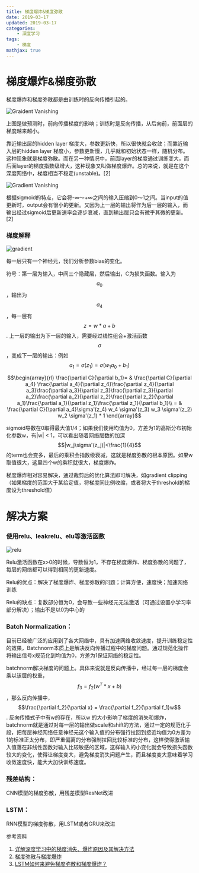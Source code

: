 ```yaml
---
title: 梯度爆炸&梯度弥散
date: 2019-03-17
updated: 2019-03-17
categories:
    - 深度学习
tags:
    - 梯度
mathjax: true
---
```


# 梯度爆炸&梯度弥散

梯度爆炸和梯度弥散都是由训练时的反向传播引起的。

![Graident Vanishing](https://images2017.cnblogs.com/blog/1081032/201709/1081032-20170905102905460-307678090.png)

上图是做预测时，前向传播梯度的影响；训练时是反向传播，从后向前，前面层的梯度越来越小。

靠近输出层的hidden layer 梯度大，参数更新快，所以很快就会收敛；而靠近输入层的hidden layer 梯度小，参数更新慢，几乎就和初始状态一样，随机分布。这种现象就是梯度弥散。而在另一种情况中，前面layer的梯度通过训练变大，而后面layer的梯度指数级增大，这种现象又叫做梯度爆炸。总的来说，就是在这个深度网络中，梯度相当不稳定(unstable)。[2]




![Gradient Vanishing](https://images2017.cnblogs.com/blog/1081032/201709/1081032-20170905103102663-500891744.png)


根据sigmoid的特点，它会将-∞～+∞之间的输入压缩到0～1之间。当input的值更新时，output会有很小的更新。又因为上一层的输出将作为后一层的输入，而输出经过sigmoid后更新速率会逐步衰减，直到输出层只会有微乎其微的更新。[2]

### 梯度解释

![gradient](https://images2017.cnblogs.com/blog/1081032/201709/1081032-20170905103703554-551903486.png)

每一层只有一个神经元，我们分析参数bias的变化。

符号：第一层为输入，中间三个隐藏层，然后输出，C为损失函数。输入为$$a_0$$，输出为$$a_4$$，每一层有 $$z=w*a+b$$. 上一层的输出为下一层的输入，需要经过线性组合+激活函数$$\sigma$$，变成下一层的输出：例如$$a_1=\sigma(z_1)=\sigma(w_1a_0+b_1)$$

$$\begin{array}{rl}
\frac{\partial C}{\partial b_1}= & \frac{\partial C}{\partial a_4} \frac{\partial a_4}{\partial z_4}\frac{\partial z_4}{\partial a_3}\frac{\partial a_3}{\partial z_3}\frac{\partial z_3}{\partial a_2}\frac{\partial a_2}{\partial z_2}\frac{\partial z_2}{\partial a_1}\frac{\partial a_1}{\partial z_1}\frac{\partial z_1}{\partial b_1}\\
= & \frac{\partial C}{\partial a_4}\sigma'(z_4) w_4 \sigma'(z_3) w_3 \sigma'(z_2) w_2 \sigma'(z_1) * 1
\end{array}$$

sigmoid导数在0取得最大值1/4；如果我们使用均值为0，方差为1的高斯分布初始化参数w，有|w| < 1，可以看出随着网络层数的加深$$|w_j\sigma'(z_j)|<\frac{1}{4}$$的term也会变多，最后的乘积会指数级衰减，这就是梯度弥散的根本原因。如果w取值很大，这里四个w的乘积就很大，梯度爆炸。

梯度爆炸相对容易解决，通过裁剪后的优化算法即可解决，如gradient clipping（如果梯度的范围大于某给定值，将梯度同比例收缩，或者将大于threshold的梯度设为threshold值）





# 解决方案

### 使用relu、leakrelu、elu等激活函数

![relu](https://pic4.zhimg.com/80/v2-f52ca25ffd6829ee2dfd849c256119b3_hd.jpg)

Relu激活函数在x>0的时候，导数恒为1，不存在梯度爆炸、梯度弥散的问题了，每层的网络都可以得到相同的更新速度。

Relu的优点：解决了梯度爆炸、梯度弥散的问题；计算方便，速度快；加速网络训练

Relu的缺点：复数部分恒为0，会导致一些神经元无法激活（可通过设置小学习率部分解决）；输出不是以0为中心的

### Batch Normalization：

目前已经被广泛的应用到了各大网络中，具有加速网络收敛速度，提升训练稳定性的效果，Batchnorm本质上是解决反向传播过程中的梯度问题。通过规范化操作将输出信号x规范化到均值为0，方差为1保证网络的稳定性。

batchnorm解决梯度的问题上。具体来说就是反向传播中，经过每一层的梯度会乘以该层的权重，$$f_3 = f_2(w^T*x+b)$$，那么反向传播中，$$\frac{\partial f_2}{\partial x} = \frac{\partial f_2}{\partial f_1}w$$. 反向传播式子中有w的存在，所以w 的大小影响了梯度的消失和爆炸，batchnorm就是通过对每一层的输出做scale和shift的方法，通过一定的规范化手段，把每层神经网络任意神经元这个输入值的分布强行拉回到接近均值为0方差为1的标准正太分布，即严重偏离的分布强制拉回比较标准的分布，这样使得激活输入值落在非线性函数对输入比较敏感的区域，这样输入的小变化就会导致损失函数较大的变化，使得让梯度变大，避免梯度消失问题产生，而且梯度变大意味着学习收敛速度快，能大大加快训练速度。

### 残差结构：

CNN模型的梯度弥散，用残差模型ResNet改进 



### LSTM：

RNN模型的梯度弥散，用LSTM或者GRU来改进



参考资料

1. [详解深度学习中的梯度消失、爆炸原因及其解决方法](https://zhuanlan.zhihu.com/p/33006526)
2. [梯度弥散与梯度爆炸](https://www.cnblogs.com/yangmang/p/7477802.html)
3. [LSTM如何来避免梯度弥散和梯度爆炸？](https://www.zhihu.com/question/34878706)